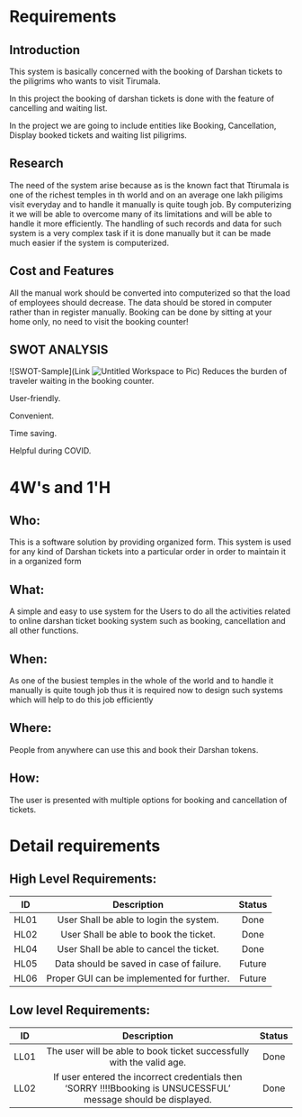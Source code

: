 # Requirements
## Introduction
 This system is basically concerned with the booking of Darshan  tickets to the piligrims who wants to visit Tirumala.

In this project the booking of darshan tickets is done with the feature of cancelling and waiting list.

In the project we are going to include entities like
Booking,
Cancellation,
Display booked tickets and waiting list piligrims.



## Research
The need of the system arise because as is the known fact that Ttirumala is one of the richest temples in th world and on an average one lakh piligims visit everyday 
 and to handle it manually is quite tough 
job. By computerizing it we will be able to overcome many of its limitations and will be able 
to handle it more efficiently. The handling of such records and data for such system is a very 
complex task if it is done manually but it can be made much easier if the system is 
computerized.

## Cost and Features

All the manual work should be converted into computerized so that the load of employees should decrease.
The data should be stored in computer rather than in register manually.
Booking can be done by sitting at your home only, no need to visit the booking counter!


## SWOT ANALYSIS
![SWOT-Sample](Link ![Untitled Workspace](https://user-images.githubusercontent.com/63308610/114976873-530b3280-9ea4-11eb-9ef8-9d2fd4f1d822.png)
to Pic)
Reduces the burden of traveler waiting in the booking counter.

User-friendly.

Convenient.

Time saving.

Helpful during COVID.


# 4W&#39;s and 1&#39;H

## Who:

This is a software solution by providing organized form. This system is used for any kind of Darshan tickets into a particular order in order to maintain it
in a organized form 

## What:

A simple and easy to use system for the Users to do all the activities related to online 
darshan ticket booking system such as booking, cancellation and all other functions.

## When:

As one of the busiest temples in the whole of the world and to handle it 
manually is quite tough job thus it is required now to design such systems which will 
help to do this job efficiently

## Where:

People from anywhere can use this and book their Darshan tokens.

## How:

The user is presented with multiple options for booking and cancellation of tickets.

# Detail requirements
## High Level Requirements:

|ID   |Description| Status|
|:--: | :--:      | :--:  |
|HL01| User Shall be able to login the system.           | Done|
|HL02  |User Shall be able to book the ticket.           | Done|
|HL04  |User Shall be able to cancel the ticket.         | Done|
|HL05  |Data should be saved in case of failure.         | Future|
|HL06  |Proper GUI can be implemented for further.       | Future|


##  Low level Requirements:

|ID |Description| Status|
|:--:|:--:|:--:|
|LL01| The user will be able to book ticket successfully with the valid age.|Done|
|LL02| If user entered the incorrect  credentials then ‘SORRY !!!!Bbooking is UNSUCESSFUL’ message should be displayed.| Done|


